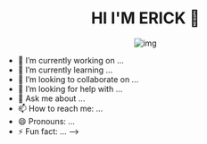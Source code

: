 
<div align="center"> 
<h1>HI I'M ERICK 👋</h1>
 <img src="http://imgfz.com/i/CHJmous.png" alt="img">

</div>




- 🔭 I’m currently working on ...
- 🌱 I’m currently learning ...
- 👯 I’m looking to collaborate on ...
- 🤔 I’m looking for help with ...
- 💬 Ask me about ...
- 📫 How to reach me: ...
- 😄 Pronouns: ...
- ⚡ Fun fact: ...
-->
